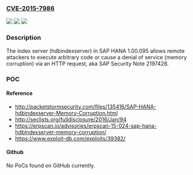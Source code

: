 ### [CVE-2015-7986](https://cve.mitre.org/cgi-bin/cvename.cgi?name=CVE-2015-7986)
![](https://img.shields.io/static/v1?label=Product&message=n%2Fa&color=blue)
![](https://img.shields.io/static/v1?label=Version&message=n%2Fa&color=blue)
![](https://img.shields.io/static/v1?label=Vulnerability&message=n%2Fa&color=brighgreen)

### Description

The index server (hdbindexserver) in SAP HANA 1.00.095 allows remote attackers to execute arbitrary code or cause a denial of service (memory corruption) via an HTTP request, aka SAP Security Note 2197428.

### POC

#### Reference
- http://packetstormsecurity.com/files/135416/SAP-HANA-hdbindexserver-Memory-Corruption.html
- http://seclists.org/fulldisclosure/2016/Jan/94
- https://erpscan.io/advisories/erpscan-15-024-sap-hana-hdbindexserver-memory-corruption/
- https://www.exploit-db.com/exploits/39382/

#### Github
No PoCs found on GitHub currently.

